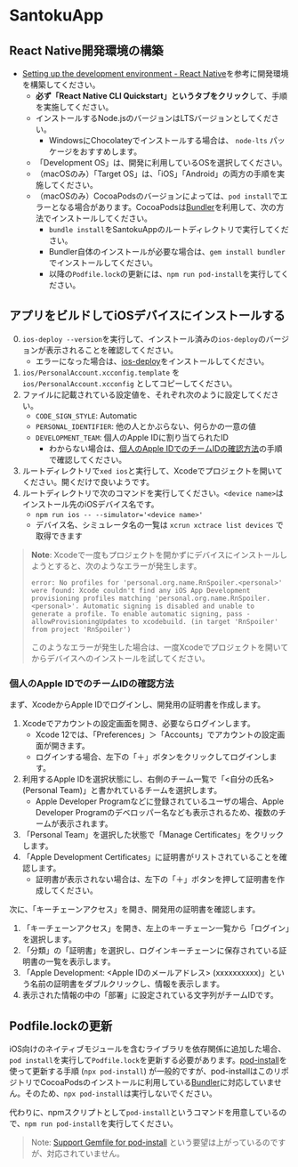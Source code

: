# SantokuApp

## React Native開発環境の構築

- [Setting up the development environment - React Native](https://reactnative.dev/docs/environment-setup)を参考に開発環境を構築してください。
  - **必ず「React Native CLI Quickstart」というタブをクリック**して、手順を実施してください。
  - インストールするNode.jsのバージョンはLTSバージョンとしてください。
    - WindowsにChocolateyでインストールする場合は、 `node-lts` パッケージをおすすめします。
  - 「Development OS」は、開発に利用しているOSを選択してください。
  - （macOSのみ）「Target OS」は、「iOS」「Android」の両方の手順を実施してください。
  - （macOSのみ）CocoaPodsのバージョンによっては、`pod install`でエラーとなる場合があります。CocoaPodsは[Bundler](https://bundler.io/)を利用して、次の方法でインストールしてください。
    - `bundle install`をSantokuAppのルートディレクトリで実行してください。
    - Bundler自体のインストールが必要な場合は、`gem install bundler`でインストールしてください。
    - 以降の`Podfile.lock`の更新には、`npm run pod-install`を実行してください。

## アプリをビルドしてiOSデバイスにインストールする

0. `ios-deploy --version`を実行して、インストール済みの`ios-deploy`のバージョンが表示されることを確認してください。
   - エラーになった場合は、[ios-deploy](https://github.com/ios-control/ios-deploy)をインストールしてください。
1. `ios/PersonalAccount.xcconfig.template` を `ios/PersonalAccount.xcconfig` としてコピーしてください。
2. ファイルに記載されている設定値を、それぞれ次のように設定してください。
   - `CODE_SIGN_STYLE`: Automatic
   - `PERSONAL_IDENTIFIER`: 他の人とかぶらない、何らかの一意の値
   - `DEVELOPMENT_TEAM`: 個人のApple IDに割り当てられたID
     - わからない場合は、[個人のApple IDでのチームIDの確認方法](#個人のapple-idでのチームidの確認方法)の手順で確認してください。
3. ルートディレクトリで`xed ios`と実行して、Xcodeでプロジェクトを開いてください。開くだけで良いようです。
4. ルートディレクトリで次のコマンドを実行してください。`<device name>`はインストール先のiOSデバイス名です。
   - `npm run ios -- --simulator='<device name>'`
   - デバイス名、シミュレータ名の一覧は `xcrun xctrace list devices` で取得できます

> **Note**: Xcodeで一度もプロジェクトを開かずにデバイスにインストールしようとすると、次のようなエラーが発生します。
>
> ```console
> error: No profiles for 'personal.org.name.RnSpoiler.<personal>' were found: Xcode couldn't find any iOS App Development provisioning profiles matching 'personal.org.name.RnSpoiler.<personal>'. Automatic signing is disabled and unable to generate a profile. To enable automatic signing, pass -allowProvisioningUpdates to xcodebuild. (in target 'RnSpoiler' from project 'RnSpoiler')
> ```
>
> このようなエラーが発生した場合は、一度Xcodeでプロジェクトを開いてからデバイスへのインストールを試してください。

### 個人のApple IDでのチームIDの確認方法

まず、XcodeからApple IDでログインし、開発用の証明書を作成します。

1. Xcodeでアカウントの設定画面を開き、必要ならログインします。
   - Xcode 12では、「Preferences」＞「Accounts」でアカウントの設定画面が開きます。
   - ログインする場合、左下の「＋」ボタンをクリックしてログインします。
2. 利用するApple IDを選択状態にし、右側のチーム一覧で「<自分の氏名> (Personal Team)」と書かれているチームを選択します。
   - Apple Developer Programなどに登録されているユーザの場合、Apple Developer Programのデベロッパー名なども表示されるため、複数のチームが表示されます。
3. 「Personal Team」を選択した状態で「Manage Certificates」をクリックします。
4. 「Apple Development Certificates」に証明書がリストされていることを確認します。
   - 証明書が表示されない場合は、左下の「＋」ボタンを押して証明書を作成してください。

次に、「キーチェーンアクセス」を開き、開発用の証明書を確認します。

1. 「キーチェーンアクセス」を開き、左上のキーチェーン一覧から「ログイン」を選択します。
2. 「分類」の「証明書」を選択し、ログインキーチェーンに保存されている証明書の一覧を表示します。
3. 「Apple Development: <Apple IDのメールアドレス> (xxxxxxxxxx)」という名前の証明書をダブルクリックし、情報を表示します。
4. 表示された情報の中の「部署」に設定されている文字列がチームIDです。

## Podfile.lockの更新

iOS向けのネイティブモジュールを含むライブラリを依存関係に追加した場合、`pod install`を実行して`Podfile.lock`を更新する必要があります。[pod-install](https://github.com/expo/expo-cli/tree/master/packages/pod-install)を使って更新する手順 (`npx pod-install`) が一般的ですが、pod-installはこのリポジトリでCocoaPodsのインストールに利用している[Bundler](https://bundler.io/)に対応していません。そのため、`npx pod-install`は実行しないでください。

代わりに、npmスクリプトとして`pod-install`というコマンドを用意しているので、`npm run pod-install`を実行してください。

> Note: [Support Gemfile for pod-install](https://github.com/expo/expo-cli/issues/2206) という要望は上がっているのですが、対応されていません。
